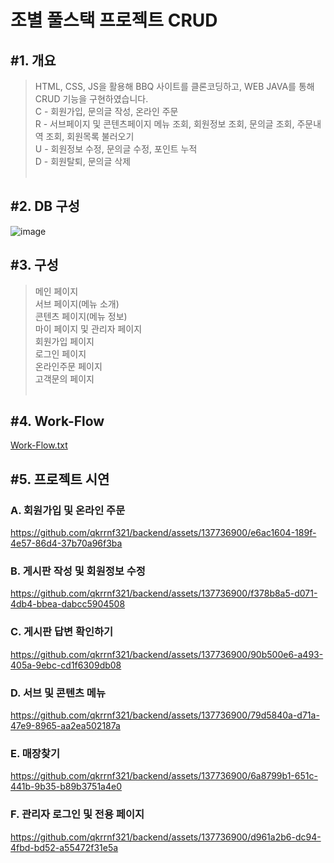 

<h1>조별 풀스택 프로젝트 CRUD</h1>

<h2>#1. 개요</h2>

> HTML, CSS, JS을 활용해 BBQ 사이트를 클론코딩하고, WEB JAVA를 통해 CRUD 기능을 구현하였습니다.<br>
> C - 회원가입, 문의글 작성, 온라인 주문<br>
> R - 서브페이지 및 콘텐츠페이지 메뉴 조회, 회원정보 조회, 문의글 조회, 주문내역 조회, 회원목록 불러오기<br>
> U - 회원정보 수정, 문의글 수정, 포인트 누적<br>
> D - 회원탈퇴, 문의글 삭제
<br><br>


<h2>#2. DB 구성</h2>

![image](https://github.com/qkrrnf321/backend/assets/137736900/f40ddd66-14b0-4062-a595-7cb700de7b7c)




<h2>#3. 구성</h2>

> 메인 페이지<br>
> 서브 페이지(메뉴 소개)<br>
> 콘텐츠 페이지(메뉴 정보)<br>
> 마이 페이지 및 관리자 페이지<br>
> 회원가입 페이지<br>
> 로그인 페이지<br>
> 온라인주문 페이지<br>
> 고객문의 페이지
<br><br>


<h2>#4. Work-Flow</h2>

[Work-Flow.txt](https://github.com/WOONG-riginal/test/files/11876975/Work-Flow.txt)


<h2>#5. 프로젝트 시연</h2>

  <h3>A. 회원가입 및 온라인 주문</h3>

 https://github.com/qkrrnf321/backend/assets/137736900/e6ac1604-189f-4e57-86d4-37b70a96f3ba

  <h3>B. 게시판 작성 및 회원정보 수정</h3>

  https://github.com/qkrrnf321/backend/assets/137736900/f378b8a5-d071-4db4-bbea-dabcc5904508

  <h3>C. 게시판 답변 확인하기</h3>

https://github.com/qkrrnf321/backend/assets/137736900/90b500e6-a493-405a-9ebc-cd1f6309db08

  <h3>D. 서브 및 콘텐츠 메뉴</h3>

https://github.com/qkrrnf321/backend/assets/137736900/79d5840a-d71a-47e9-8965-aa2ea502187a

  <h3>E. 매장찾기</h3>

https://github.com/qkrrnf321/backend/assets/137736900/6a8799b1-651c-441b-9b35-b89b3751a4e0

  <h3>F. 관리자 로그인 및 전용 페이지</h3>

 
https://github.com/qkrrnf321/backend/assets/137736900/d961a2b6-dc94-4fbd-bd52-a55472f31e5a



